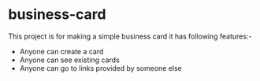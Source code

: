 # business-card

This project is for making a simple business card
it has following features:-

- Anyone can create a card
- Anyone can see existing cards
- Anyone can go to links provided by someone else
